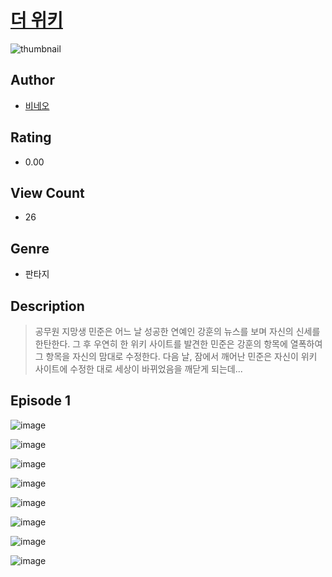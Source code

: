 # [더 위키](https://comic.naver.com/challenge/list?titleId=811432)
![thumbnail](https://image-comic.pstatic.net/user_contents_data/challenge_comic/2023/05/25/350546/upload_3833800462824792930_480x623.jpeg)

## Author
- [비네오](https://comic.naver.com/artistTitle?id=350546)

## Rating
- 0.00

## View Count
- 26

## Genre
- 판타지

## Description
> 공무원 지망생 민준은 어느 날 성공한 연예인 강훈의 뉴스를 보며 자신의 신세를 한탄한다. 그 후 우연히 한 위키 사이트를 발견한 민준은 강훈의 항목에 열폭하여 그 항목을 자신의 맘대로 수정한다. 다음 날, 잠에서 깨어난 민준은 자신이 위키 사이트에 수정한 대로 세상이 바뀌었음을 깨닫게 되는데...


## Episode 1
![image](https://image-comic.pstatic.net/user_contents_data/challenge_comic/2023/05/25/350546/upload_3918752024651641657.jpeg)

![image](https://image-comic.pstatic.net/user_contents_data/challenge_comic/2023/05/25/350546/upload_3979266047906101089.jpeg)

![image](https://image-comic.pstatic.net/user_contents_data/challenge_comic/2023/05/25/350546/upload_7089619516928374833.jpeg)

![image](https://image-comic.pstatic.net/user_contents_data/challenge_comic/2023/05/25/350546/upload_4135486645077028913.jpeg)

![image](https://image-comic.pstatic.net/user_contents_data/challenge_comic/2023/05/25/350546/upload_3545517322158028853.jpeg)

![image](https://image-comic.pstatic.net/user_contents_data/challenge_comic/2023/05/25/350546/upload_4048845140854453553.jpeg)

![image](https://image-comic.pstatic.net/user_contents_data/challenge_comic/2023/05/25/350546/upload_3847307970973427045.jpeg)

![image](https://image-comic.pstatic.net/user_contents_data/challenge_comic/2023/05/25/350546/upload_3919085194545870433.jpeg)
